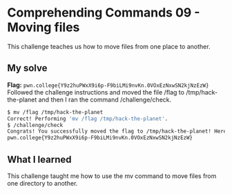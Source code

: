 # Comprehending Commands 09 - Moving files
This challenge teaches us how to move files from one place to another.

## My solve
**Flag:** `pwn.college{Y9z2huPWxX9i6p-F9biLMi9nvKn.0VOxEzNxwSN2kjNzEzW}`
Followed the challenge instructions and moved the file /flag to /tmp/hack-the-planet and then I ran the command /challenge/check.
```bash
$ mv /flag /tmp/hack-the-planet
Correct! Performing 'mv /flag /tmp/hack-the-planet'.
$ /challenge/check
Congrats! You successfully moved the flag to /tmp/hack-the-planet! Here it is:
pwn.college{Y9z2huPWxX9i6p-F9biLMi9nvKn.0VOxEzNxwSN2kjNzEzW}
```

## What I learned 
This challenge taught me how to use the mv command to move files from one directory to another.
